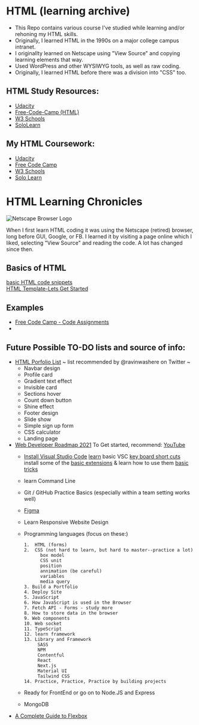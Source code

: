 # HTML (learning archive)
* This Repo contains various course I've studied while learning and/or rehoning my HTML skills. 
* Originally, I learned HTML in the 1990s on a major college campus intranet.
* I originallty learned on Netscape using "View Source" and copying learning elements that way. 
* Used WordPress and other WYSIWYG tools, as well as raw coding.
* Originally, I learned HTML before there was a division into "CSS" too. 

## HTML Study Resources: 
* [Udacity]()
* [Free-Code-Camp (HTML)]()
* [W3 Schools](https://www.w3schools.com/)
* [SoloLearn](https://www.sololearn.com/learning/1014)

## My HTML Coursework: 
* [Udacity](#)
* [Free Code Camp](https://github.com/EO4wellness/T-I-L/tree/main/HTML/free-code-camp-org)
* [W3 Schools](#)
* [Solo Learn](https://www.sololearn.com/Certificate/1014-15619122/jpg/)

# HTML Learning Chronicles 
![Netscape Browser Logo](https://uploads-ssl.webflow.com/5966ea9b9217ca534caf13d5/5c56614a53095803c146677b_70%20Netscape.png)

When I first learn HTML coding it was using the Netscape (retired) browser, long before GUI, Google, or FB.  I learned it by visiting a page online which I liked, selecting "View Source" and reading the code.  A lot has changed since then. 

## Basics of HTML
[basic HTML code snippets](https://github.com/EO4wellness/T-I-L/tree/main/HTML/Basic-Code)<br>
[HTML Template-Lets Get Started](https://github.com/EO4wellness/T-I-L/blob/main/HTML/Basic-Code/head.html)<br>

## Examples 
* [Free Code Camp - Code Assignments](https://github.com/EO4wellness/T-I-L/tree/main/HTML/free-code-camp-org/exercise-solutions)
* 

## Future Possible TO-DO lists and source of info: 
* [HTML Porfolio List](https://twitter.com/ravinwashere/status/1343434835793100800)
  ~ list recommended by @ravinwashere on Twitter ~
    - Navbar design 
    - Profile card
    - Gradient text effect
    - Invisible card
    - Sections hover
    - Count down button
    - Shine effect
    - Footer design
    - Slide show
    - Simple sign up form
    - CSS calculator 
    - Landing page
* [Web Developer Roadmap 2021](https://devchallenges.io/) 
  To Get started, recommend:
   [YouTube](https://youtu.be/GAkZfIYWsO4)
   - [Install Visual Studio Code](https://code.visualstudio.com/download)
     [learn](https://code.visualstudio.com/learn) basic VSC [key board short cuts](https://www.shortcutfoo.com/app/dojos/vscode-win/cheatsheet)
     install some of the [basic extensions](https://marketplace.visualstudio.com/VSCode) & learn how to use them
     [basic tricks](https://code.visualstudio.com/docs/getstarted/tips-and-tricks)
   - learn Command Line
   - Git / GitHub Practice Basics (especially within a team setting works well)
   - [Figma](https://www.figma.com/)
   - Learn Responsive Website Design
   - Programming languages (focus on these:) 
     
         1.  HTML (forms) 
         2.  CSS (not hard to learn, but hard to master--practice a lot) 
               box model
               CSS unit
               position 
               annimation (be careful) 
               variables 
               media query 
         3. Build a Portfolio 
         4. Deploy Site 
         5. JavaScript 
         6. How JavaScript is used in the Browser 
         7. Fetch API - Forms - study more 
         8. How to store data in the browser 
         9. Web components 
         10. Web socket 
         11. TypeScript 
         12. learn framework 
         13. Library and Framework 
              SASS
              NPM 
              Contentful 
              React 
              Next.js
              Material UI
              Tailwind CSS 
         14. Practice, Practice, Practice by building projects 
   - Ready for FrontEnd or go on to Node.JS and Express 
   - MongoDB 
* [A Complete Guide to Flexbox](https://css-tricks.com/snippets/css/a-guide-to-flexbox/)
